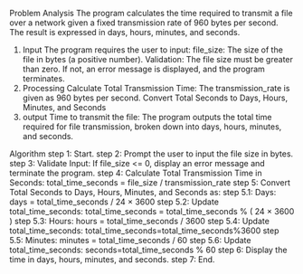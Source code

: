 Problem Analysis
The program calculates the time required to transmit a file over a network given a fixed transmission rate of 960 bytes per second. The result is expressed in days, hours, minutes, and seconds.
1. Input
The program requires the user to input:
file_size: The size of the file in bytes (a positive number).
Validation: The file size must be greater than zero. If not, an error message is displayed, and the program terminates.
2. Processing
Calculate Total Transmission Time: The transmission_rate is given as 960 bytes per second.
Convert Total Seconds to Days, Hours, Minutes, and Seconds
3. output
Time to transmit the file: The program outputs the total time required for file transmission, broken down into days, hours, minutes, and seconds.


Algorithm
step 1: Start.
step 2: Prompt the user to input the file size in bytes.
step 3: Validate Input: If file_size <= 0, display an error message and terminate the program.
step 4: Calculate Total Transmission Time in Seconds: total_time_seconds = file_size / transmission_rate
step 5: Convert Total Seconds to Days, Hours, Minutes, and Seconds as:
 step 5.1: Days: days = total_time_seconds / 24 × 3600
 step 5.2: Update total_time_seconds: total_time_seconds = total_time_seconds % ( 24 × 3600 )
 step 5.3: Hours: hours = total_time_seconds / 3600
 step 5.4: Update total_time_seconds: total_time_seconds=total_time_seconds%3600
 step 5.5: Minutes: minutes = total_time_seconds / 60
 step 5.6: Update total_time_seconds: seconds=total_time_seconds % 60
step 6: Display the time in days, hours, minutes, and seconds.
step 7: End.



